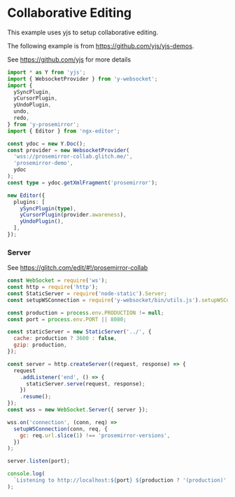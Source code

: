 # Collaborative Editing

This example uses yjs to setup collaborative editing.

The following example is from https://github.com/yjs/yjs-demos.

See https://github.com/yjs for more details

```ts
import * as Y from 'yjs';
import { WebsocketProvider } from 'y-websocket';
import {
  ySyncPlugin,
  yCursorPlugin,
  yUndoPlugin,
  undo,
  redo,
} from 'y-prosemirror';
import { Editor } from 'ngx-editor';

const ydoc = new Y.Doc();
const provider = new WebsocketProvider(
  'wss://prosemirror-collab.glitch.me/',
  'prosemirror-demo',
  ydoc
);
const type = ydoc.getXmlFragment('prosemirror');

new Editor({
  plugins: [
    ySyncPlugin(type),
    yCursorPlugin(provider.awareness),
    yUndoPlugin(),
  ],
});
```

### Server

See https://glitch.com/edit/#!/prosemirror-collab

```js
const WebSocket = require('ws');
const http = require('http');
const StaticServer = require('node-static').Server;
const setupWSConnection = require('y-websocket/bin/utils.js').setupWSConnection;

const production = process.env.PRODUCTION != null;
const port = process.env.PORT || 8080;

const staticServer = new StaticServer('../', {
  cache: production ? 3600 : false,
  gzip: production,
});

const server = http.createServer((request, response) => {
  request
    .addListener('end', () => {
      staticServer.serve(request, response);
    })
    .resume();
});
const wss = new WebSocket.Server({ server });

wss.on('connection', (conn, req) =>
  setupWSConnection(conn, req, {
    gc: req.url.slice(1) !== 'prosemirror-versions',
  })
);

server.listen(port);

console.log(
  `Listening to http://localhost:${port} ${production ? '(production)' : ''}`
);
```

